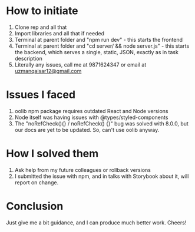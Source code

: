 # How to initiate
1. Clone rep and all that
2. Import libraries and all that if needed
3. Terminal at parent folder and "npm run dev" - this starts the frontend
4. Terminal at parent folder and "cd server/ && node server.js" - this starts the backend, which serves a single, static, JSON, exactly as in task description
5. Literally any issues, call me at 9871624347 or email at uzmanqaisar12@gmail.com

# Issues I faced
1. oolib npm package requires outdated React and Node versions
2. Node itself was having issues with @types/styled-components
3. The "noRefCheck(){} / noRefCheck() {}" bug was solved with 8.0.0, but our docs are yet to be updated. So, can't use oolib anyway.

# How I solved them
1. Ask help from my future colleagues or rollback versions
2. I submitted the issue with npm, and in talks with Storybook about it, will report on change.

# Conclusion
Just give me a bit guidance, and I can produce much better work. Cheers!
